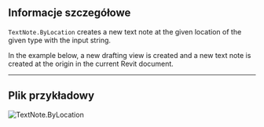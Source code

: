 ## Informacje szczegółowe
`TextNote.ByLocation` creates a new text note at the given location of the given type with the input string.

In the example below, a new drafting view is created and a new text note is created at the origin in the current Revit document.

___
## Plik przykładowy

![TextNote.ByLocation](./Revit.Elements.TextNote.ByLocation_img.jpg)
